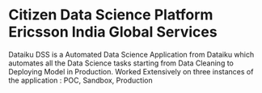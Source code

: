 # Citizen Data Science Platform Ericsson India Global Services

Dataiku DSS is a Automated Data Science Application from Dataiku which automates all the Data Science tasks starting from Data Cleaning to Deploying Model in Production.
Worked Extensively on three instances of the application : POC, Sandbox, Production



